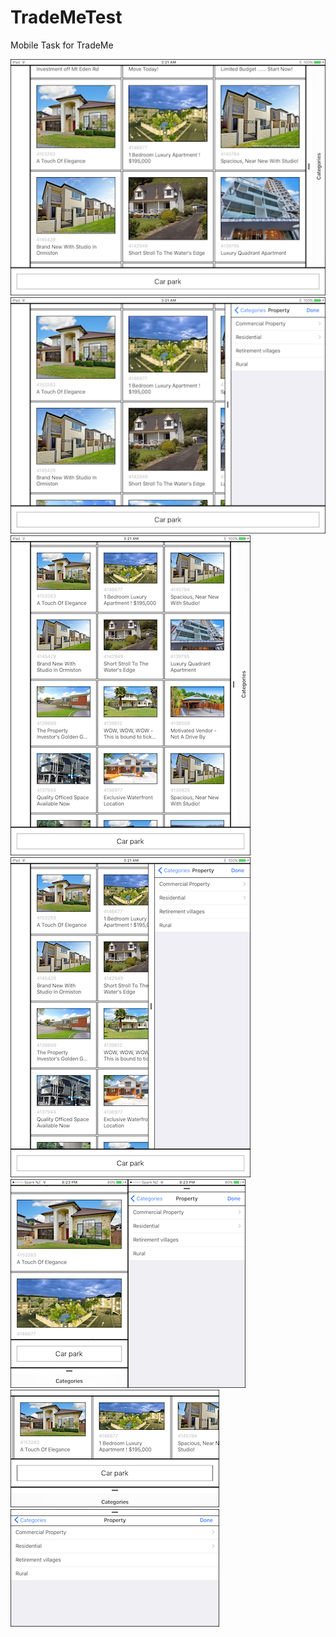 # TradeMeTest
Mobile Task for TradeMe

![](https://github.com/Noobish1/TradeMeTest/blob/master/readme-assets/screenshot-ipad-landscape-listings.png)![](https://github.com/Noobish1/TradeMeTest/blob/master/readme-assets/screenshot-ipad-landscape-categories.png)
![](https://github.com/Noobish1/TradeMeTest/blob/master/readme-assets/screenshot-ipad-portrait-listings.png)![](https://github.com/Noobish1/TradeMeTest/blob/master/readme-assets/screenshot-ipad-portrait-categories.png)
![](https://github.com/Noobish1/TradeMeTest/blob/master/readme-assets/screenshot-iphone-portrait-listings.png)![](https://github.com/Noobish1/TradeMeTest/blob/master/readme-assets/screenshot-iphone-portrait-categories.png)![](https://github.com/Noobish1/TradeMeTest/blob/master/readme-assets/screenshot-iphone-landscape-listings.png)![](https://github.com/Noobish1/TradeMeTest/blob/master/readme-assets/screenshot-iphone-landscape-categories.png)
